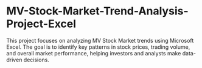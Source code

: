 # MV-Stock-Market-Trend-Analysis-Project-Excel
This project focuses on analyzing MV Stock Market trends using Microsoft Excel. The goal is to identify key patterns in stock prices, trading volume, and overall market performance, helping investors and analysts make data-driven decisions.
